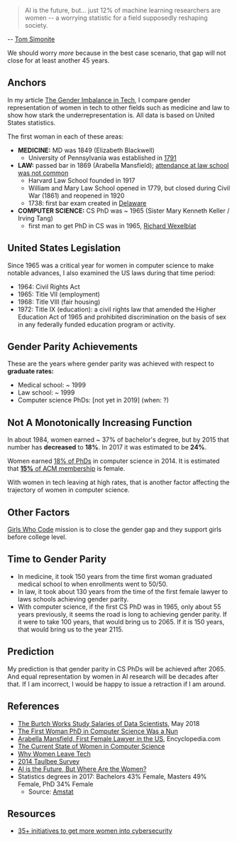 
>AI is the future, but... just 12% of machine learning researchers are women -- a worrying statistic for a field supposedly reshaping society.  

-- [Tom Simonite](https://www.wired.com/story/artificial-intelligence-researchers-gender-imbalance/)

We should worry *more* because in the best case scenario, that gap will not close for at least another 45 years. 


## Anchors
In my article [The Gender Imbalance in Tech](https://reshamas.github.io/the-gender-imbalance-in-tech/), I compare gender representation of women in tech to other fields such as medicine and law to show how stark the underrepresentation is. All data is based on United States statistics.  

The first woman in each of these areas:   
- **MEDICINE:** MD was 1849 (Elizabeth Blackwell)
    - University of Pennsylvania was established in [1791](https://www.thelancet.com/journals/lancet/article/PIIS0140-6736(15)60950-3/fulltext)
- **LAW:** passed bar in 1869 (Arabella Mansfield); [attendance at law school was not common](https://www.encyclopedia.com/women/encyclopedias-almanacs-transcripts-and-maps/mansfield-arabella-1846-1911)
    - Harvard Law School founded in 1917
    - William and Mary Law School opened in 1779, but closed during Civil War (1861) and reopened in 1920
    - 1738:  first bar exam created in [Delaware](https://en.wikipedia.org/wiki/Bar_examination)
- **COMPUTER SCIENCE:** CS PhD was ~ 1965 (Sister Mary Kenneth Keller / Irving Tang)
    - first man to get PhD in CS was in 1965, [Richard Wexelblat](https://cacm.acm.org/blogs/blog-cacm/159591-who-earned-first-computer-science-ph-d/fulltext)

## United States Legislation
Since 1965 was a critical year for women in computer science to make notable advances, I also examined the US laws during that time period:  
- 1964: Civil Rights Act
- 1965: Title VII (employment)
- 1968: Title VIII (fair housing)
- 1972: Title IX (education): a civil rights law that amended the Higher Education Act of 1965 and prohibited discrimination on the basis of sex in any federally funded education program or activity.

## Gender Parity Achievements
These are the years where gender parity was achieved with respect to **graduate rates:**  
- Medical school:  ~ 1999
- Law school:  ~ 1999
- Computer science PhDs:  [not yet in 2019]  (when:  ?)


## Not A Monotonically Increasing Function
In about 1984, women earned ~ 37% of bachelor's degree, but by 2015 that number has **decreased** to **18%**.  In 2017 it was estimated to be **24%**.  

Women earned [18% of PhDs](https://cra.org/wp-content/uploads/2015/06/2014-Taulbee-Survey.pdf) in computer science in 2014.  It is estimated that [**15%** of ACM membership](https://reshamas.github.io/the-gender-imbalance-in-tech/) is female.  

With women in tech leaving at high rates, that is another factor affecting the trajectory of women in computer science.  

## Other Factors
[Girls Who Code](https://girlswhocode.com/about-us/) mission is to close the gender gap and they support girls before college level.  

## Time to Gender Parity
- In medicine, it took 150 years from the time first woman graduated medical school to when enrollments went to 50/50.
- In law, it took about 130 years from the time of the first female lawyer to laws schools achieving gender parity.
- With computer science, if the first CS PhD was in 1965, only about 55 years previously, it seems the road is long to achieving gender parity.  If it were to take 100 years, that would bring us to 2065.  If it is 150 years, that would bring us to the year 2115.

## Prediction
My prediction is that gender parity in CS PhDs will be achieved after 2065.  And equal representation by women in AI research will be decades after that.  If I am incorrect, I would be happy to issue a retraction if I am around.

## References

- [The Burtch Works Study
Salaries of Data Scientists](https://www.burtchworks.com/wp-content/uploads/2018/05/Burtch-Works-Study-DS-2018-Webinar-Slide-Deck.pdf), May 2018
- [The First Woman PhD in Computer Science Was a Nun](http://mentalfloss.com/article/53178/first-woman-earn-phd-computer-science-was-nun)
- [Arabella Mansfield, First Female Lawyer in the US](https://www.encyclopedia.com/law/encyclopedias-almanacs-transcripts-and-maps/mansfield-arabella), Encyclopedia.com
- [The Current State of Women in Computer Science](https://www.computerscience.org/resources/women-in-computer-science/)
- [Why Women Leave Tech](https://www.cio.com/article/3321897/why-women-leave-tech.html)
- [2014 Taulbee Survey](https://cra.org/wp-content/uploads/2015/06/2014-Taulbee-Survey.pdf)
- [AI is the Future, But Where Are the Women?](https://www.wired.com/story/artificial-intelligence-researchers-gender-imbalance/)
- Statistics degrees in 2017:  Bachelors 43% Female, Masters 49% Female, PhD 34% Female
    - Source:  [Amstat](https://ww2.amstat.org/misc/StatTable1987-Current.pdf)

## Resources
- [35+ initiatives to get more women into cybersecurity](https://www.comparitech.com/blog/information-security/women-cybersecurity-initiatives/)




